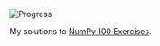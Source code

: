 ![Progress](http://progressed.io/bar/25?title=Done)

My solutions to [NumPy 100 Exercises](https://github.com/rougier/numpy-100).